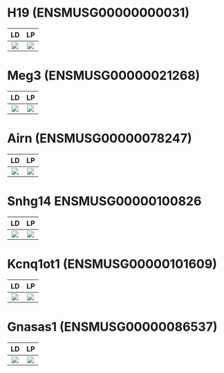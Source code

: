 # H19 (ENSMUSG00000000031)

LD            |  LP
:-------------------------:|:-------------------------:
![](https://github.com/AFS-Part-II-Projects/Jemima_Becker/blob/main/images/h19%20ld.png) |  ![](https://github.com/AFS-Part-II-Projects/Jemima_Becker/blob/main/images/h19%20lp.png)


# Meg3 (ENSMUSG00000021268)

LD            |  LP
:-------------------------:|:-------------------------:
![](https://github.com/AFS-Part-II-Projects/Jemima_Becker/blob/main/images/meg3%20ld.png) | ![](https://github.com/AFS-Part-II-Projects/Jemima_Becker/blob/main/images/meg3%20lp.png)

# Airn (ENSMUSG00000078247)

LD            |  LP
:-------------------------:|:-------------------------:
![](https://github.com/AFS-Part-II-Projects/Jemima_Becker/blob/main/images/airn%20ld.png) | ![](https://github.com/AFS-Part-II-Projects/Jemima_Becker/blob/main/images/airn%20lp.png)

# Snhg14 ENSMUSG00000100826

LD            |  LP
:-------------------------:|:-------------------------:
![](https://github.com/AFS-Part-II-Projects/Jemima_Becker/blob/main/images/snhg14%20ld.png) | ![](https://github.com/AFS-Part-II-Projects/Jemima_Becker/blob/main/images/snhg14%20lp.png)

# Kcnq1ot1 (ENSMUSG00000101609)

LD            |  LP
:-------------------------:|:-------------------------:
![](https://github.com/AFS-Part-II-Projects/Jemima_Becker/blob/main/images/kcnq1ot1%20ld.png) | ![](https://github.com/AFS-Part-II-Projects/Jemima_Becker/blob/main/images/kcnq1otmlp.png)

# Gnasas1 (ENSMUSG00000086537)

LD            |  LP
:-------------------------:|:-------------------------:
![](https://github.com/AFS-Part-II-Projects/Jemima_Becker/blob/main/images/gnasas1%20ld.png) | ![](https://github.com/AFS-Part-II-Projects/Jemima_Becker/blob/main/images/gnasas1%20lp.png)
